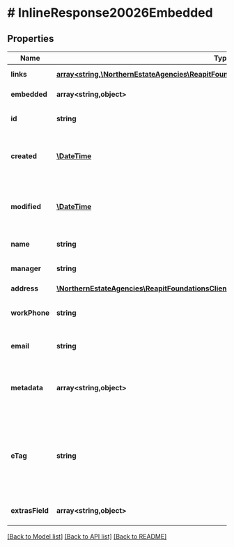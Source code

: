 # # InlineResponse20026Embedded

## Properties

Name | Type | Description | Notes
------------ | ------------- | ------------- | -------------
**links** | [**array<string,\NorthernEstateAgencies\ReapitFoundationsClient\Model\InlineResponse200Links>**](InlineResponse200Links.md) |  | [optional] [readonly]
**embedded** | **array<string,object>** |  | [optional] [readonly]
**id** | **string** | The unique identifier of the office | [optional]
**created** | [**\DateTime**](\DateTime.md) | The date and time when the office was created | [optional]
**modified** | [**\DateTime**](\DateTime.md) | The date and time when the office was last modified | [optional]
**name** | **string** | The name of the office | [optional]
**manager** | **string** | The name of the office manager | [optional]
**address** | [**\NorthernEstateAgencies\ReapitFoundationsClient\Model\InlineResponse200PrimaryAddress**](InlineResponse200PrimaryAddress.md) |  | [optional]
**workPhone** | **string** | The work phone number of the office | [optional]
**email** | **string** | The email address of the office | [optional]
**metadata** | **array<string,object>** | App specific metadata that has been set against the office | [optional]
**eTag** | **string** | The ETag for the current version of the office. Used for managing update concurrency | [optional] [readonly]
**extrasField** | **array<string,object>** | The requested extras fields | [optional]

[[Back to Model list]](../../README.md#models) [[Back to API list]](../../README.md#endpoints) [[Back to README]](../../README.md)
